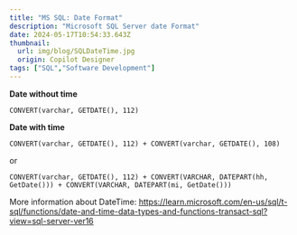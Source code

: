 ```yaml
---
title: "MS SQL: Date Format"
description: "Microsoft SQL Server date Format"
date: 2024-05-17T10:54:33.643Z
thumbnail:
  url: img/blog/SQLDateTime.jpg
  origin: Copilot Designer
tags: ["SQL","Software Development"]
---
```



**Date without time**

`CONVERT(varchar, GETDATE(), 112)`

**Date with time**

`CONVERT(varchar, GETDATE(), 112) + CONVERT(varchar, GETDATE(), 108)`

or

`CONVERT(varchar, GETDATE(), 112) + CONVERT(VARCHAR, DATEPART(hh, GetDate())) + CONVERT(VARCHAR, DATEPART(mi, GetDate()))`


More information about DateTime: https://learn.microsoft.com/en-us/sql/t-sql/functions/date-and-time-data-types-and-functions-transact-sql?view=sql-server-ver16